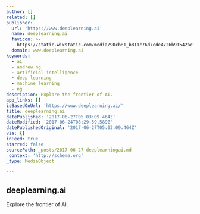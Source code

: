 ```yaml
---
author: []
related: []
publisher:
  url: 'https://www.deeplearning.ai'
  name: deeplearning.ai
  favicon: >-
    https://static.wixstatic.com/media/90cb81_b811c76d7cde4726b91542ac154bc761%7Emv2.png/v1/fill/w_32%2Ch_32%2Clg_1%2Cusm_0.66_1.00_0.01/90cb81_b811c76d7cde4726b91542ac154bc761%7Emv2.png
  domain: www.deeplearning.ai
keywords:
  - ai
  - andrew ng
  - artificial intelligence
  - deep learning
  - machine learning
  - ng
description: Explore the frontier of AI.
app_links: []
isBasedOnUrl: 'https://www.deeplearning.ai/'
title: deeplearning.ai
datePublished: '2017-06-27T05:03:09.464Z'
dateModified: '2017-06-24T08:29:59.589Z'
datePublishedOriginal: '2017-06-27T05:03:09.464Z'
via: {}
inFeed: true
starred: false
sourcePath: _posts/2017-06-27-deeplearningai.md
_context: 'http://schema.org'
_type: MediaObject

---
```

<article style=""><h1>deeplearning.ai</h1><p>Explore the frontier of AI.</p></article>